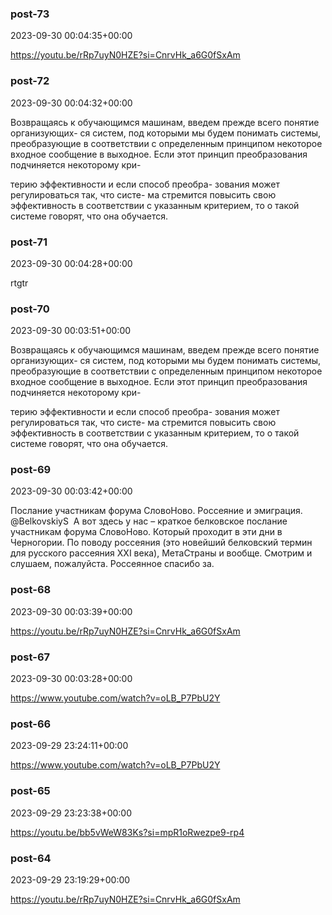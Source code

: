 
### post-73

2023-09-30 00:04:35+00:00

https://youtu.be/rRp7uyN0HZE?si=CnrvHk_a6G0fSxAm




### post-72

2023-09-30 00:04:32+00:00

Возвращаясь к обучающимся машинам, введем прежде всего понятие организующих- ся систем, под которыми мы будем понимать системы, преобразующие в соответствии с определенным принципом некоторое входное сообщение в выходное. Если этот принцип
преобразования подчиняется некоторому кри-

 терию эффективности и если способ преобра- зования может регулироваться так, что систе- ма стремится повысить свою эффективность в соответствии с указанным критерием, то о такой системе говорят, что она обучается.




### post-71

2023-09-30 00:04:28+00:00

rtgtr




### post-70

2023-09-30 00:03:51+00:00

Возвращаясь к обучающимся машинам, введем прежде всего понятие организующих- ся систем, под которыми мы будем понимать системы, преобразующие в соответствии с определенным принципом некоторое входное сообщение в выходное. Если этот принцип
преобразования подчиняется некоторому кри-

 терию эффективности и если способ преобра- зования может регулироваться так, что систе- ма стремится повысить свою эффективность в соответствии с указанным критерием, то о такой системе говорят, что она обучается.




### post-69

2023-09-30 00:03:42+00:00

Послание участникам форума СловоНово. Россеяние и эмиграция. @BelkovskiyS ​
А вот здесь у нас – краткое белковское послание участникам форума СловоНово. Который проходит в эти дни в Черногории. По поводу россеяния (это новейший белковский термин для русского рассеяния XXI века), МетаСтраны и вообще. Смотрим и слушаем, пожалуйста. Россеянное спасибо за.




### post-68

2023-09-30 00:03:39+00:00

https://youtu.be/rRp7uyN0HZE?si=CnrvHk_a6G0fSxAm




### post-67

2023-09-30 00:03:28+00:00

https://www.youtube.com/watch?v=oLB_P7PbU2Y




### post-66

2023-09-29 23:24:11+00:00

https://www.youtube.com/watch?v=oLB_P7PbU2Y




### post-65

2023-09-29 23:23:38+00:00

https://youtu.be/bb5vWeW83Ks?si=mpR1oRwezpe9-rp4




### post-64

2023-09-29 23:19:29+00:00

https://youtu.be/rRp7uyN0HZE?si=CnrvHk_a6G0fSxAm




